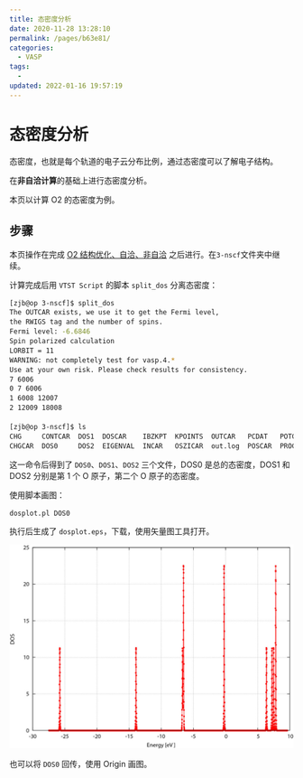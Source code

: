 ```yaml
---
title: 态密度分析
date: 2020-11-28 13:28:10
permalink: /pages/b63e81/
categories:
  - VASP
tags:
  -
updated: 2022-01-16 19:57:19
---
```


# 态密度分析

态密度，也就是每个轨道的电子云分布比例，通过态密度可以了解电子结构。

在**非自洽计算**的基础上进行态密度分析。

本页以计算 O2 的态密度为例。

## 步骤

本页操作在完成 [O2 结构优化、自洽、非自洽](..\02.结构优化与静电自洽\02.vasp-opt.md) 之后进行。在`3-nscf`文件夹中继续。

计算完成后用 `VTST Script` 的脚本 `split_dos` 分离态密度：

```bash
[zjb@op 3-nscf]$ split_dos
The OUTCAR exists, we use it to get the Fermi level,
the RWIGS tag and the number of spins.
Fermi level: -6.6846
Spin polarized calculation
LORBIT = 11
WARNING: not completely test for vasp.4.*
Use at your own risk. Please check results for consistency.
7 6006
0 7 6006
1 6008 12007
2 12009 18008

[zjb@op 3-nscf]$ ls
CHG     CONTCAR  DOS1  DOSCAR    IBZKPT  KPOINTS  OUTCAR   PCDAT   POTCAR  REPORT  tmp.dat   vasp.pbs     WAVECAR
CHGCAR  DOS0     DOS2  EIGENVAL  INCAR   OSZICAR  out.log  POSCAR  PROCAR  stdout  tmp.dat2  vasprun.xml  XDATCAR
```

这一命令后得到了 `DOS0`、`DOS1`、`DOS2` 三个文件，DOS0 是总的态密度，DOS1 和 DOS2 分别是第 1 个 O 原子，第二个 O 原子的态密度。

使用脚本画图：

```
dosplot.pl DOS0
```

执行后生成了 `dosplot.eps`，下载，使用矢量图工具打开。

![dosplot.eps](./assets/dosplot.eps.jpg)

也可以将 `DOS0` 回传，使用 Origin 画图。
